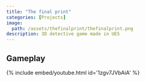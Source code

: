 ```yaml
---
title: "The final print"
categories: [Projects]
image: 
  path: /assets/thefinalprint/thefinalprint.png
description: 3D detective game made in UE5
---
```


## Gameplay
{% include embed/youtube.html id='1zgv7JVbAiA' %}